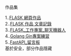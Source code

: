 作品集

1..[FLASK 網頁作品](https://github.com/UFOTreeboy/Coding_Demo)<br />
2..[FLASK 作品 文章記錄](https://github.com/UFOTreeboy/Flask_test)<br />
3..[FLASK_工作專案_聊天機器人](https://github.com/UFOTreeboy/ChatBot_Demo)<br />
4..[Golang Gin專案練習](https://github.com/UFOTreeboy/golang_gin_work)<br />
5..[FastAPI_留言板](https://github.com/UFOTreeboy/fastapi_database_demo)<br />
基於安全，部分作品隱藏
